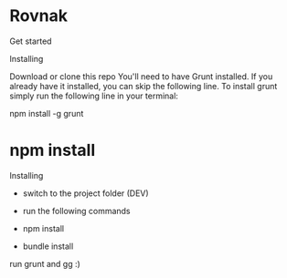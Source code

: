 # Rovnak

Get started

Installing

Download or clone this repo
You'll need to have Grunt installed. If you already have it installed, you can skip the following line. To install grunt simply run the following line in your terminal:

npm install -g grunt

npm install
=======
Installing

- switch to the project folder (DEV)
- run the following commands

- npm install
- bundle install

run grunt and gg :)

